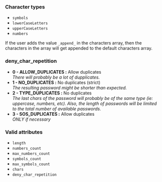 <!-- Clean this up... -->

### Character types
* `symbols`
* `lowerCaseLetters`
* `upperCaseLetters`
* `numbers`

If the user adds the value `_append_` in the characters array, then the characters in the array will get appended to the default characters array.

### deny_char_repetition

- **0 - ALLOW_DUPLICATES :** Allow duplicates    
	*There will probably be a lot of dupplicates.*
- **1 - NO_DUPLICATES    :** No duplicates (strict)    
	*The resulting password might be shorter than expected.*
- **2 - TYPE_DUPLICATES  :** No duplicates    
	*The last chars of the password will probably be of the same type (ie: uppercase, numbers, etc). Also, the length of passwords will be limited to the total number of available passwords.*
- **3 - SOS_DUPLICATES   :** Allow duplicates    
	*ONLY if necessary*


### Valid attributes
- `length`
- `numbers_count`
- `max_numbers_count`
- `symbols_count`
- `max_symbols_count`
- `chars`
- `deny_char_repetition`